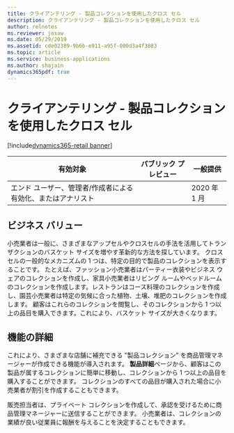 ```yaml
---
title: クライアンテリング - 製品コレクションを使用したクロス セル
description: クライアンテリング - 製品コレクションを使用したクロス セル
author: relnotes
ms.reviewer: josaw
ms.date: 05/29/2019
ms.assetid: cde02389-9b6b-e911-a95f-000d3a4f3883
ms.topic: article
ms.service: business-applications
ms.author: shajain
dynamics365pdf: true
---
```

# クライアンテリング - 製品コレクションを使用したクロス セル
[!include[dynamics365-retail banner](../includes/dynamics365-retail.md)]

| 有効対象    |  パブリック プレビュー | 一般提供 | 
| ---------- | ---------- |---------- |
|エンド ユーザー、管理者/作成者による有効化、またはアナリスト|| 2020 年 1 月|


## ビジネス バリュー
<!-- bv start -->
小売業者は一般に、さまざまなアップセルやクロスセルの手法を活用してトランザクションのバスケット サイズを増やす革新的な方法を探しています。 クロスセルの一般的なメカニズムの 1 つは、特定の目的で製品のコレクションを表示することです。 たとえば、ファッション小売業者はパーティー衣装やビジネス ウェアのコレクションを作成し、家具小売業者はリビング ルームやベッドルームのコレクションを作成します。レストランはコース料理のコレクションを作成し、園芸小売業者は特定の気候に合った植物、土壌、堆肥のコレクションを作成します。 顧客はこれらのコレクションを閲覧し、そのコレクションから 1 つ以上の品目を購入できます。これにより、バスケット サイズが大きくなります。
<!-- bv end -->



## 機能の詳細
<!--feature detail start -->
これにより、さまざまな店舗に補充できる "製品コレクション" を商品管理マネージャーが作成できる機能が導入されます。 **製品詳細**ページから、顧客はこの製品が属するコレクションに簡単に移動し、コレクションから 1 つ以上の品目を購入することができます。 コレクションのすべての品目が購入された場合に小売業者が割引を作成することもできます。

販売担当者は、プライベート コレクションを作成して、承認を受けるために商品管理マネージャーに送信することができます。 小売業者は、コレクションの業績が良い従業員に報酬を与えることを決定することもできます。
<!--feature detail end -->










